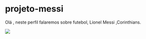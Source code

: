 # projeto-messi
Olá , neste perfil falaremos sobre futebol, Lionel Messi ,Corinthians.







![](https://media.tenor.com/2zWbfCA7pawAAAAd/lionel-messi-arjantin.gif)





